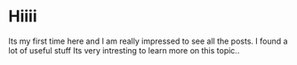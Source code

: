 # Hiiii 
Its my first time here and I am really impressed to see all the posts. I found a lot of useful stuff 
Its very intresting to learn more on this topic..